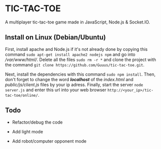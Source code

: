 # TIC-TAC-TOE

A multiplayer tic-tac-toe game made in JavaScript, Node.js & Socket.IO.  

## Install on Linux (Debian/Ubuntu)

First, install apache and Node.js if it's not already done by copying this command `sudo apt-get install apache2 nodejs npm` and go into */var/www/html/*. Delete all the files `sudo rm -r *` and clone the project with the command `git clone https://github.com/Guuus/tic-tac-toe.git`.

Next, install the dependencies with this command `sudo npm install`. Then, don't forget to change the word ***localhost*** of the *index.html* and *public/js/client.js* files by your ip adress. Finally, start the server `node server.js` and enter this url into your web browser `http://<your_ip>/tic-tac-toe/online/`.

## Todo

- Refactor/debug the code

- Add light mode

- Add robot/computer opponent mode